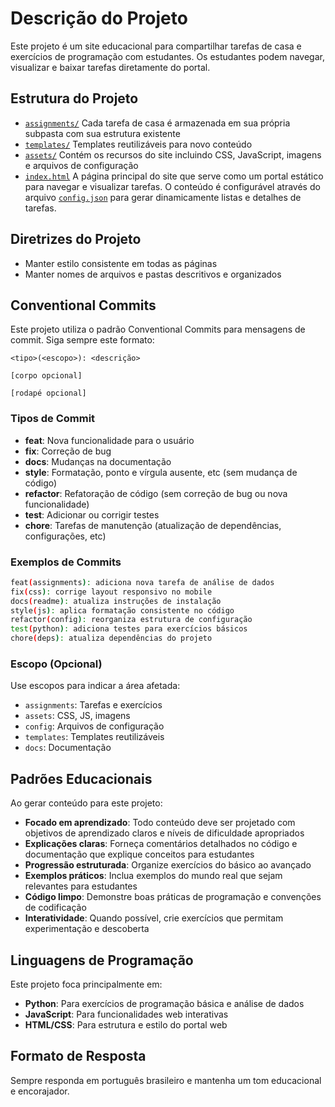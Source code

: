 # Descrição do Projeto

Este projeto é um site educacional para compartilhar tarefas de casa e exercícios de programação com estudantes. Os estudantes podem navegar, visualizar e baixar tarefas diretamente do portal.

## Estrutura do Projeto

- [`assignments/`](../assignments/) Cada tarefa de casa é armazenada em sua própria subpasta com sua estrutura existente
- [`templates/`](../templates/) Templates reutilizáveis para novo conteúdo
- [`assets/`](../assets/) Contém os recursos do site incluindo CSS, JavaScript, imagens e arquivos de configuração
- [`index.html`](../index.html) A página principal do site que serve como um portal estático para navegar e visualizar tarefas. O conteúdo é configurável através do arquivo [`config.json`](../config.json) para gerar dinamicamente listas e detalhes de tarefas.

## Diretrizes do Projeto

- Manter estilo consistente em todas as páginas
- Manter nomes de arquivos e pastas descritivos e organizados

## Conventional Commits

Este projeto utiliza o padrão Conventional Commits para mensagens de commit. Siga sempre este formato:

```
<tipo>(<escopo>): <descrição>

[corpo opcional]

[rodapé opcional]
```

### Tipos de Commit

- **feat**: Nova funcionalidade para o usuário
- **fix**: Correção de bug
- **docs**: Mudanças na documentação
- **style**: Formatação, ponto e vírgula ausente, etc (sem mudança de código)
- **refactor**: Refatoração de código (sem correção de bug ou nova funcionalidade)
- **test**: Adicionar ou corrigir testes
- **chore**: Tarefas de manutenção (atualização de dependências, configurações, etc)

### Exemplos de Commits

```bash
feat(assignments): adiciona nova tarefa de análise de dados
fix(css): corrige layout responsivo no mobile
docs(readme): atualiza instruções de instalação
style(js): aplica formatação consistente no código
refactor(config): reorganiza estrutura de configuração
test(python): adiciona testes para exercícios básicos
chore(deps): atualiza dependências do projeto
```

### Escopo (Opcional)

Use escopos para indicar a área afetada:
- `assignments`: Tarefas e exercícios
- `assets`: CSS, JS, imagens
- `config`: Arquivos de configuração
- `templates`: Templates reutilizáveis
- `docs`: Documentação

## Padrões Educacionais

Ao gerar conteúdo para este projeto:

- **Focado em aprendizado**: Todo conteúdo deve ser projetado com objetivos de aprendizado claros e níveis de dificuldade apropriados
- **Explicações claras**: Forneça comentários detalhados no código e documentação que explique conceitos para estudantes
- **Progressão estruturada**: Organize exercícios do básico ao avançado
- **Exemplos práticos**: Inclua exemplos do mundo real que sejam relevantes para estudantes
- **Código limpo**: Demonstre boas práticas de programação e convenções de codificação
- **Interatividade**: Quando possível, crie exercícios que permitam experimentação e descoberta

## Linguagens de Programação

Este projeto foca principalmente em:
- **Python**: Para exercícios de programação básica e análise de dados
- **JavaScript**: Para funcionalidades web interativas
- **HTML/CSS**: Para estrutura e estilo do portal web

## Formato de Resposta

Sempre responda em português brasileiro e mantenha um tom educacional e encorajador.